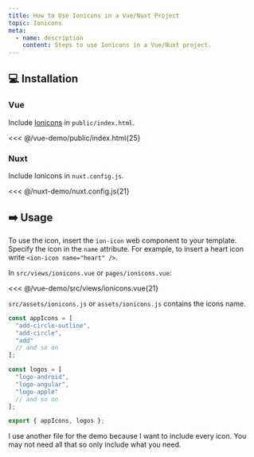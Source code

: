 ```yaml
---
title: How to Use Ionicons in a Vue/Nuxt Project
topic: Ionicons
meta:
  - name: description
    content: Steps to use Ionicons in a Vue/Nuxt project.
---
```


## :computer: Installation

### Vue

Include [Ionicons](https://www.npmjs.com/package/ionicons) in `public/index.html`.

<<< @/vue-demo/public/index.html{25}

### Nuxt

Include Ionicons in `nuxt.config.js`.

<<< @/nuxt-demo/nuxt.config.js{21}

## :arrow_right: Usage

To use the icon, insert the `ion-icon` web component to your template. Specify the icon in the `name` attribute. For example, to insert a heart icon write `<ion-icon name="heart" />`.

In `src/views/ionicons.vue` or `pages/ionicons.vue`:

<<< @/vue-demo/src/views/ionicons.vue{21}

`src/assets/ionicons.js` or `assets/ionicons.js` contains the icons name.

```js
const appIcons = [
  "add-circle-outline",
  "add-circle",
  "add"
  // and so on
];

const logos = [
  "logo-android",
  "logo-angular",
  "logo-apple"
  // and so on
];

export { appIcons, logos };
```

I use another file for the demo because I want to include every icon. You may not need all that so only include what you need.
